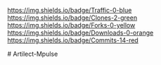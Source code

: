 https://img.shields.io/badge/Traffic-0-blue https://img.shields.io/badge/Clones-2-green https://img.shields.io/badge/Forks-0-yellow https://img.shields.io/badge/Downloads-0-orange https://img.shields.io/badge/Commits-14-red

﻿# Artilect-Mpulse
